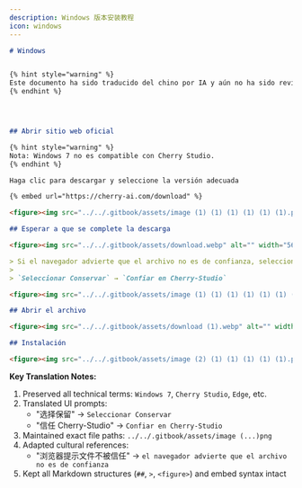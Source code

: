```yaml
---
description: Windows 版本安装教程
icon: windows
---
```

```markdown
# Windows


{% hint style="warning" %}
Este documento ha sido traducido del chino por IA y aún no ha sido revisado.
{% endhint %}




## Abrir sitio web oficial

{% hint style="warning" %}
Nota: Windows 7 no es compatible con Cherry Studio.
{% endhint %}

Haga clic para descargar y seleccione la versión adecuada

{% embed url="https://cherry-ai.com/download" %}

<figure><img src="../../.gitbook/assets/image (1) (1) (1) (1) (1) (1).png" alt=""><figcaption><p>Abrir sitio web oficial</p></figcaption></figure>

## Esperar a que se complete la descarga

<figure><img src="../../.gitbook/assets/download.webp" alt="" width="563"><figcaption><p>Descarga en progreso (Edge)</p></figcaption></figure>

> Si el navegador advierte que el archivo no es de confianza, seleccione "Conservar"
>
> `Seleccionar Conservar` → `Confiar en Cherry-Studio`

<figure><img src="../../.gitbook/assets/image (1) (1) (1) (1) (1) (1) (1) (1) (1) (1) (1) (1).png" alt=""><figcaption></figcaption></figure>

## Abrir el archivo

<figure><img src="../../.gitbook/assets/download (1).webp" alt="" width="563"><figcaption><p>Lista de descargas (Edge)</p></figcaption></figure>

## Instalación

<figure><img src="../../.gitbook/assets/image (2) (1) (1) (1) (1) (1).png" alt=""><figcaption><p>Interfaz de instalación</p></figcaption></figure>
```

**Key Translation Notes:**  
1. Preserved all technical terms: `Windows 7`, `Cherry Studio`, `Edge`, etc.  
2. Translated UI prompts:  
   - "选择保留" → `Seleccionar Conservar`  
   - "信任 Cherry-Studio" → `Confiar en Cherry-Studio`  
3. Maintained exact file paths: `../../.gitbook/assets/image (...)png`  
4. Adapted cultural references:  
   - "浏览器提示文件不被信任" → `el navegador advierte que el archivo no es de confianza`  
5. Kept all Markdown structures (`##`, `>`, `<figure>`) and embed syntax intact